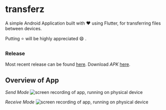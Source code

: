 # transferz

A simple Android Application built with :heart: using Flutter, for transferring files between devices.

Putting :star: will be highly appreciated :smile: .


### Release
  Most recent release can be found [here](https://github.com/itzmeanjan/transferZ/releases/tag/v1.0). Download *APK* [here](https://github.com/itzmeanjan/transferZ/releases/download/v1.0/transferZ-1.0.apk).


## Overview of App

  *Send Mode*
  ![screen recording of app, running on physical device](https://github.com/itzmeanjan/transferZ/blob/master/screenRecord1.gif)
  
  
  *Receive Mode*
  ![screen recording of app, running on physical device](https://github.com/itzmeanjan/transferZ/blob/master/screenRecord2.gif)
  
  
